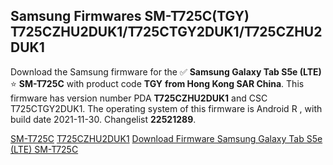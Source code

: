 <h2>Samsung Firmwares SM-T725C(TGY) T725CZHU2DUK1/T725CTGY2DUK1/T725CZHU2DUK1</h2>
Download the Samsung firmware for the ✅ <strong>Samsung Galaxy Tab S5e (LTE) </strong> ⭐ <strong>SM-T725C</strong> with product code <strong>TGY</strong> <strong> from Hong Kong SAR China</strong>. This firmware has version number PDA <strong>T725CZHU2DUK1</strong> and CSC T725CTGY2DUK1. The operating system of this firmware is Android R , with build date 2021-11-30. Changelist <strong>22521289</strong>.


[SM-T725C](https://samfirm.shop/samsung/model/SM-T725C)
[T725CZHU2DUK1](https://samfirm.shop/samsung/pda/T725CZHU2DUK1)
[Download Firmware Samsung Galaxy Tab S5e (LTE) SM-T725C](https://samfirm.shop/samsung/firmware/478790)
